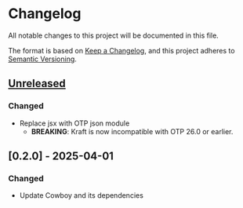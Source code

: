 # Changelog

All notable changes to this project will be documented in this file.

The format is based on [Keep a Changelog](https://keepachangelog.com/en/1.0.0/),
and this project adheres to
[Semantic Versioning](https://semver.org/spec/v2.0.0.html).

## [Unreleased]

### Changed

- Replace jsx with OTP json module
  - **BREAKING**: Kraft is now incompatible with OTP 26.0 or earlier.

## [0.2.0] - 2025-04-01

### Changed

- Update Cowboy and its dependencies

[unreleased]: https://github.com///compare/v0.2.0..HEAD

<!-- generated by git-cliff -->
